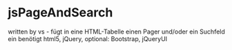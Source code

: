 # jsPageAndSearch
written by vs - 
fügt in eine HTML-Tabelle einen Pager und/oder ein Suchfeld ein
benötigt html5, jQuery, optional: Bootstrap, jQueryUI
